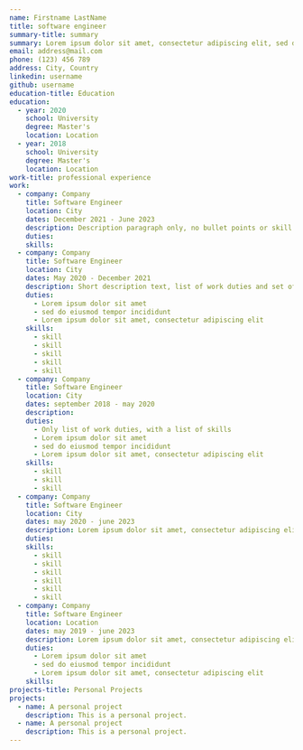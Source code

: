 ```yaml
---
name: Firstname LastName
title: software engineer
summary-title: summary
summary: Lorem ipsum dolor sit amet, consectetur adipiscing elit, sed do eiusmod tempor incididunt ut labore et dolore magna aliqua. Turpis egestas pretium aenean pharetra. Orci eu lobortis elementum nibh tellus molestie. Vulputate dignissim suspendisse in est. Vel pharetra vel turpis nunc. Malesuada nunc vel risus commodo.
email: address@mail.com
phone: (123) 456 789
address: City, Country
linkedin: username
github: username
education-title: Education
education:
  - year: 2020
    school: University
    degree: Master's
    location: Location
  - year: 2018
    school: University
    degree: Master's
    location: Location
work-title: professional experience
work:
  - company: Company
    title: Software Engineer
    location: City
    dates: December 2021 - June 2023
    description: Description paragraph only, no bullet points or skill list. Lorem ipsum dolor sit amet, consectetur adipiscing elit, sed do eiusmod tempor incididunt ut labore et dolore magna aliqua. Turpis egestas pretium aenean pharetra. Orci eu lobortis elementum nibh tellus molestie. Vulputate dignissim suspendisse in est. Vel pharetra vel turpis nunc. Malesuada nunc vel risus commodo. Nisi vitae suscipit tellus mauris.
    duties:
    skills:
  - company: Company
    title: Software Engineer
    location: City
    dates: May 2020 - December 2021
    description: Short description text, list of work duties and set of skills.
    duties:
      - Lorem ipsum dolor sit amet
      - sed do eiusmod tempor incididunt
      - Lorem ipsum dolor sit amet, consectetur adipiscing elit
    skills:
      - skill
      - skill
      - skill
      - skill
      - skill
  - company: Company
    title: Software Engineer
    location: City
    dates: september 2018 - may 2020
    description:
    duties:
      - Only list of work duties, with a list of skills
      - Lorem ipsum dolor sit amet
      - sed do eiusmod tempor incididunt
      - Lorem ipsum dolor sit amet, consectetur adipiscing elit
    skills:
      - skill
      - skill
      - skill
  - company: Company
    title: Software Engineer
    location: City
    dates: may 2020 - june 2023
    description: Lorem ipsum dolor sit amet, consectetur adipiscing elit, sed do eiusmod tempor incididunt ut labore et dolore magna aliqua. Turpis egestas pretium aenean pharetra. Orci eu lobortis elementum nibh tellus molestie. Vulputate dignissim suspendisse in est. Vel pharetra vel turpis nunc. Malesuada nunc vel risus commodo. Nisi vitae suscipit tellus mauris. Posuere morbi leo urna molestie at elementum eu. Urna duis convallis convallis tellus. Urna molestie at elementum eu. Nunc sed blandit libero volutpat.
    duties:
    skills:
      - skill
      - skill
      - skill
      - skill
      - skill
      - skill
  - company: Company
    title: Software Engineer
    location: Location
    dates: may 2019 - june 2023
    description: Lorem ipsum dolor sit amet, consectetur adipiscing elit
    duties:
      - Lorem ipsum dolor sit amet
      - sed do eiusmod tempor incididunt
      - Lorem ipsum dolor sit amet, consectetur adipiscing elit
    skills:
projects-title: Personal Projects
projects:
  - name: A personal project
    description: This is a personal project.
  - name: A personal project
    description: This is a personal project.
---
```

